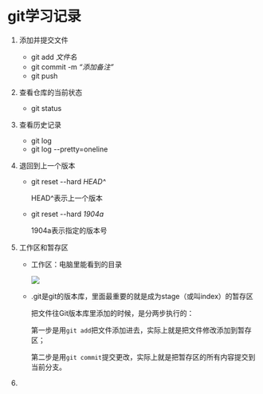 # git学习记录

1. 添加并提交文件
   - git add *文件名*
   - git commit -m *“添加备注”*
   - git push
   
2. 查看仓库的当前状态
   - git status
   
3. 查看历史记录
   - git log
   - git log --pretty=oneline
   
4. 退回到上一个版本

   - git reset --hard *HEAD^*

     HEAD^表示上一个版本

   - git reset --hard *1904a*

     1904a表示指定的版本号

5. 工作区和暂存区

   - 工作区：电脑里能看到的目录

     ![](C:\Users\ty\AppData\Roaming\Typora\typora-user-images\image-20220607103318944.png)

   - .git是git的版本库，里面最重要的就是成为stage（或叫index）的暂存区

     把文件往Git版本库里添加的时候，是分两步执行的：

     第一步是用`git add`把文件添加进去，实际上就是把文件修改添加到暂存区；

     第二步是用`git commit`提交更改，实际上就是把暂存区的所有内容提交到当前分支。

3. 